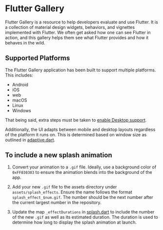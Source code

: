 # Flutter  Gallery

Flutter Gallery is a resource to help developers evaluate and use Flutter.
It is a collection of material design widgets, behaviors, and vignettes
implemented with Flutter. We often get asked how one can see Flutter in
action, and this gallery helps them see what Flutter provides and how it
behaves in the wild.

## Supported Platforms

The Flutter Gallery application has been built to support multiple platforms. This includes:

* Android
* iOS
* web
* macOS
* Linux
* Windows

That being said, extra steps must be taken to [enable Desktop support](https://github.com/flutter/flutter/wiki/Desktop-shells#tooling).

Additionally, the UI adapts between mobile and desktop layouts regardless of the platform it runs on. This is determined based on window size as outlined in [adaptive.dart](https://github.com/material-components/material-components-flutter-gallery/blob/master/gallery/lib/layout/adaptive.dart).

## To include a new splash animation

1. Convert your animation to a `.gif` file. Ideally, use a background color of `0xFF030303` to ensure the animation blends into the background of the app.

2. Add your new `.gif` file to the assets directory under `assets/splash_effects`. Ensure the name follows the format `splash_effect_$num.gif`. The number should be the next number after the current largest number in the repository.

3. Update the map `_effectDurations` in [splash.dart](https://github.com/material-components/material-components-flutter-gallery/blob/master/gallery/lib/pages/splash.dart) to include the number of the new `.gif` as well as its estimated duration. The duration is used to determine how long to display the splash animation at launch.
